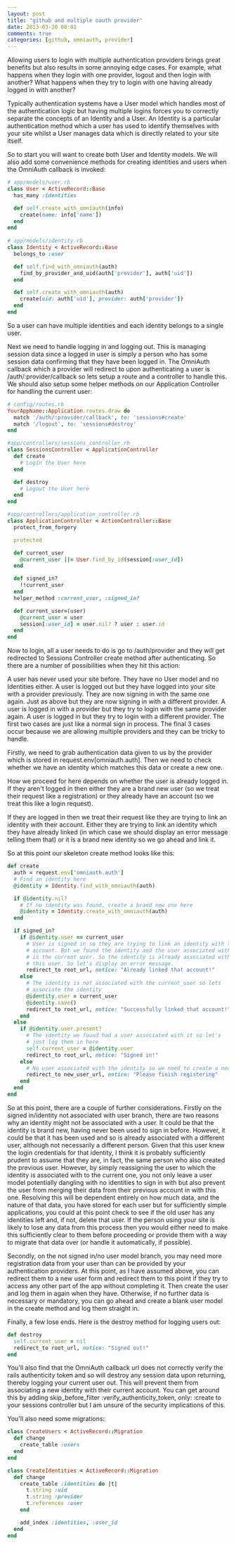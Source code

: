 ```yaml
---
layout: post
title: "github and multiple oauth provider"
date: 2013-03-20 08:01
comments: true
categories: [github, omniauth, provider]
---
```


Allowing users to login with multiple authentication providers brings great benefits but also results in some annoying edge cases. For example, what happens when they login with one provider, logout and then login with another? What happens when they try to login with one having already logged in with another?

Typically authentication systems have a User model which handles most of the authentication logic but having multiple logins forces you to correctly separate the concepts of an Identity and a User. An Identity is a particular authentication method which a user has used to identify themselves with your site whilst a User manages data which is directly related to your site itself.

So to start you will want to create both User and Identity models. We will also add some convenience methods for creating identities and users when the OmniAuth callback is invoked:
```ruby
# app/models/user.rb
class User < ActiveRecord::Base
  has_many :identities

  def self.create_with_omniauth(info)
    create(name: info['name'])
  end
end
   
# app/models/identity.rb
class Identity < ActiveRecord::Base
  belongs_to :user

  def self.find_with_omniauth(auth)
    find_by_provider_and_uid(auth['provider'], auth['uid'])
  end

  def self.create_with_omniauth(auth)
    create(uid: auth['uid'], provider: auth['provider'])
  end
end
```
So a user can have multiple identities and each identity belongs to a single user.

Next we need to handle logging in and logging out. This is managing session data since a logged in user is simply a person who has some session data confirming that they have been logged in. The OmniAuth callback which a provider will redirect to upon authenticating a user is /auth/:provider/callback so lets setup a route and a controller to handle this. We should also setup some helper methods on our Application Controller for handling the current user:
```ruby
# config/routes.rb
YourAppName::Application.routes.draw do
  match '/auth/:provider/callback', to: 'sessions#create'
  match '/logout', to: 'sessions#destroy'
end

#app/controllers/sessions_controller.rb
class SessionsController < ApplicationController
  def create
    # Login the User here
  end

  def destroy
    # Logout the User here
  end
end

#app/controllers/application_controller.rb
class ApplicationController < ActionController::Base
  protect_from_forgery

  protected

  def current_user
    @current_user ||= User.find_by_id(session[:user_id])
  end

  def signed_in?
    !!current_user
  end
  helper_method :current_user, :signed_in?

  def current_user=(user)
    @current_user = user
    session[:user_id] = user.nil? ? user : user.id
  end
end
```
Now to login, all a user needs to do is go to /auth/provider and they will get redirected to Sessions Controller create method after authenticating. So there are a number of possibilities when they hit this action:

A user has never used your site before. They have no User model and no Identities either.
A user is logged out but they have logged into your site with a provider previously. They are now signing in with the same one again.
Just as above but they are now signing in with a different provider.
A user is logged in with a provider but they try to login with the same provider again.
A user is logged in but they try to login with a different provider.
The first two cases are just like a normal sign in process. The final 3 cases occur because we are allowing multiple providers and they can be tricky to handle.

Firstly, we need to grab authentication data given to us by the provider which is stored in request.env[omniauth.auth]. Then we need to check whether we have an identity which matches this data or create a new one.

How we proceed for here depends on whether the user is already logged in. If they aren't logged in then either they are a brand new user (so we treat their request like a registration) or they already have an account (so we treat this like a login request).

If they are logged in then we treat their request like they are trying to link an identity with their account. Either they are trying to link an identity which they have already linked (in which case we should display an error message telling them that) or it is a brand new identity so we go ahead and link it.

So at this point our skeleton create method looks like this:
```ruby
def create
  auth = request.env['omniauth.auth']
  # Find an identity here
  @identity = Identity.find_with_omniauth(auth)

  if @identity.nil?
    # If no identity was found, create a brand new one here
    @identity = Identity.create_with_omniauth(auth)
  end

  if signed_in?
    if @identity.user == current_user
      # User is signed in so they are trying to link an identity with their
      # account. But we found the identity and the user associated with it 
      # is the current user. So the identity is already associated with 
      # this user. So let's display an error message.
      redirect_to root_url, notice: "Already linked that account!"
    else
      # The identity is not associated with the current_user so lets 
      # associate the identity
      @identity.user = current_user
      @identity.save()
      redirect_to root_url, notice: "Successfully linked that account!"
    end
  else
    if @identity.user.present?
      # The identity we found had a user associated with it so let's 
      # just log them in here
      self.current_user = @identity.user
      redirect_to root_url, notice: "Signed in!"
    else
      # No user associated with the identity so we need to create a new one
      redirect_to new_user_url, notice: "Please finish registering"
    end
  end
end
```
So at this point, there are a couple of further considerations. Firstly on the signed in/identity not associated with user branch, there are two reasons why an identity might not be associated with a user. It could be that the identity is brand new, having never been used to sign in before. However, it could be that it has been used and so is already associated with a different user, although not necessarily a different person. Given that this user knew the login credentials for that identity, I think it is probably sufficiently prudent to assume that they are, in fact, the same person who also created the previous user. However, by simply reassigning the user to which the identity is associated with to the current one, you not only leave a user model potentially dangling with no identities to sign in with but also prevent the user from merging their data from their previous account in with this one. Resolving this will be dependent entirely on how much data, and the nature of that data, you have stored for each user but for sufficiently simple applications, you could at this point check to see if the old user has any identities left and, if not, delete that user. If the person using your site is likely to lose any data from this process then you would either need to make this sufficiently clear to them before proceeding or provide them with a way to migrate that data over (or handle it automatically, if possible).

Secondly, on the not signed in/no user model branch, you may need more registration data from your user than can be provided by your authentication providers. At this point, as I have assumed above, you can redirect them to a new user form and redirect them to this point if they try to access any other part of the app without completing it. Then create the user and log them in again when they have. Otherwise, if no further data is necessary or mandatory, you can go ahead and create a blank user model in the create method and log them straight in.

Finally, a few lose ends. Here is the destroy method for logging users out:
```ruby
def destroy
  self.current_user = nil
  redirect_to root_url, notice: "Signed out!"
end
```
You'll also find that the OmniAuth callback url does not correctly verify the rails authenticity token and so will destroy any session data upon returning, thereby logging your current user out. This will prevent them from associating a new identity with their current account. You can get around this by adding skip_before_filter :verify_authenticity_token, only: :create to your sessions controller but I am unsure of the security implications of this.

You'll also need some migrations:
```ruby
class CreateUsers < ActiveRecord::Migration
  def change
    create_table :users
  end
end

class CreateIdentities < ActiveRecord::Migration
  def change
    create_table :identities do |t|
      t.string :uid
      t.string :provider
      t.references :user
    end

    add_index :identities, :user_id
  end
end
```

